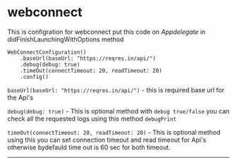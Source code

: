 # webconnect
This is configration for webconnect put this code on *Appdelegate* in didFinishLaunchingWithOptions method
```
WebConnectConfiguration()
    .baseUrl(baseUrl: "https://reqres.in/api/")
    .debug(debug: true)
    .timeOut(connectTimeout: 20, readTimeout: 20)
    .config()
```

`baseUrl(baseUrl: "https://reqres.in/api/")` - this is required base url for the Api's

`debug(debug: true)` - This is optional method with `debug true/false`  you can check all the requested logs using this method `debugPrint`

`timeOut(connectTimeout: 20, readTimeout: 20)` - This is optional method using this you can set  connection timeout and read timeout for Api's otherwise bydefauld time out is 60 sec for both timeout.

-----


